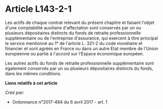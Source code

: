 # Article L143-2-1

Les actifs de chaque contrat relevant du présent chapitre et faisant l'objet d'une comptabilité auxiliaire d'affectation sont
conservés par un ou plusieurs dépositaires distincts du fonds de retraite professionnelle supplémentaire ou de l'entreprise
d'assurance, qui exercent à titre principal le service mentionné au 1° de l'article L. 321-2 du code monétaire et financier
et sont agréés en France ou dans un autre Etat membre de l'Union européenne ou partie à l'accord sur l'Espace économique
européen.

Les autres actifs du fonds de retraite professionnelle supplémentaire sont également conservés par un ou plusieurs
dépositaires distincts du fonds, dans les mêmes conditions.

**Liens relatifs à cet article**

_Créé par_:

  - Ordonnance n°2017-484 du 6 avril 2017 - art. 1

